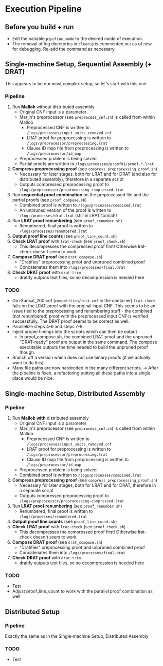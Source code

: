
# Execution Pipeline

## Before you build + run

* Edit the variable `pipeline_mode` to the desired mode of execution.
* The removal of log directories in `cleanup` is commented out as of now for debugging. Re-add the command as necessary.

## Single-machine Setup, Sequential Assembly (+ DRAT)

This appears to be our most complex setup, so let's start with this one.

### Pipeline

1. Run **Mallob** without distributed assembly
    - Original CNF input is a parameter
    - Marijn's preprocessor (see `preprocess_cnf.sh`) is called from within Mallob
        - Preprocessed CNF is written to `/logs/processes/input_units_removed.cnf`
        - LRAT proof for preprocessing is written to `/logs/preprocessor/preprocessing.lrat`
        - Clause ID map file from preprocessing is written to `/logs/preprocessor/id_map`
    - Preprocessed problem is being solved
    - Partial proofs are written to `/logs/processes/proof#1/proof.*.lrat`
2. **Compress preprocessing proof** (see `compress_preprocessing_proof.sh`)
    - Necessary for later stages, both for LRAT and for DRAT (and also for distributed assembly), therefore in a separate script
    - Outputs compressed preprocessing proof to `/logs/preprocessor/preprocessing-compressed.lrat`
3. Run **sequential proof combination** on the preprocessed file and the partial proofs (see `proof_compose.sh`)
    - Combined proof is written to `/logs/processes/combined.lrat`
    - An unpruned version of the proof is written to `/logs/processes/drat.lrat` (still in LRAT format!)
4. Run **LRAT proof renumbering** (see `proof_renumber.sh`)
    - Renumbered, final proof is written to `/logs/processes/renumbered.lrat`
5. **Output proof line counts** (see `proof_line_count.sh`)
6. **Check LRAT proof** with `lrat-check` (see `proof_check.sh`)
    - This decompresses the compressed proof first! Otherwise lrat-check doesn't seem to work.
7. **Compose DRAT proof** (see `drat_compose.sh`)
    - "Dratifies" preprocessing proof and unpruned combined proof
    - Concatenates them into `/logs/processes/final.drat`
8. **Check DRAT proof** with `drat-trim`
    - dratify outputs text files, so no decompression is needed here

### TODO

* On r3unsat_200.cnf (`competition/test.cnf` in the container) `lrat-check` fails on the LRAT proof with the original input CNF. This seems to be an issue tied to the preprocessing and renumbering stuff - the combined (not renumbered) proof with the preprocessed input CNF is verified successfully. The DRAT proof seems to be correct as well. 
* Parallelize steps 4-6 and steps 7-8.
* Inject proper timings into the scripts which can then be output
    - In proof_compose.sh, the combined LRAT proof and the unpruned "DRAT-ready" proof are output in the same command. The compose executable outputs the time needed to build the unpruned proof though.
* Branch off a version which does not use binary proofs [if we actually want to do this]
* Many file paths are now hardcoded in the many different scripts. -> After the pipeline is fixed, a refactoring putting all these paths into a single place would be nice.

## Single-machine Setup, Distributed Assembly

### Pipeline

1. Run **Mallob** **with** distributed assembly
    - Original CNF input is a parameter
    - Marijn's preprocessor (see `preprocess_cnf.sh`) is called from within Mallob
        - Preprocessed CNF is written to `/logs/processes/input_units_removed.cnf`
        - LRAT proof for preprocessing is written to `/logs/preprocessor/preprocessing.lrat`
        - Clause ID map file from preprocessing is written to `/logs/preprocessor/id_map`
    - Preprocessed problem is being solved
    - Combined proof is written to `/logs/processes/combined.lrat`
2. **Compress preprocessing proof** (see `compress_preprocessing_proof.sh`)
    - Necessary for later stages, both for LRAT and for DRAT, therefore in a separate script
    - Outputs compressed preprocessing proof to `/logs/preprocessor/preprocessing-compressed.lrat`
3. Run **LRAT proof renumbering** (see `proof_renumber.sh`)
    - Renumbered, final proof is written to `/logs/processes/renumbered.lrat`
4. **Output proof line counts** (see `proof_line_count.sh`)
5. **Check LRAT proof** with `lrat-check` (see `proof_check.sh`)
    - This decompresses the compressed proof first! Otherwise lrat-check doesn't seem to work.
6. **Compose DRAT proof** (see `drat_compose.sh`)
    - "Dratifies" preprocessing proof and unpruned combined proof
    - Concatenates them into `/logs/processes/final.drat`
7. **Check DRAT proof** with `drat-trim`
    - dratify outputs text files, so no decompression is needed here

### TODO

* Test
* Adjust proof_line_count to work with the parallel proof combination as well

## Distributed Setup

### Pipeline

Exactly the same as in the Single-machine Setup, Distributed Assembly

### TODO

* Test
